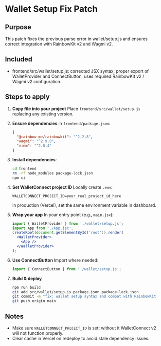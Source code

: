 # Wallet Setup Fix Patch

## Purpose
This patch fixes the previous parse error in wallet/setup.js and ensures correct integration with RainbowKit v2 and Wagmi v2.

## Included
- frontend/src/wallet/setup.js: corrected JSX syntax, proper export of WalletProvider and ConnectButton, uses required RainbowKit v2 / Wagmi v2 configuration.

## Steps to apply

1. **Copy file into your project**
   Place `frontend/src/wallet/setup.js` replacing any existing version.

2. **Ensure dependencies** in `frontend/package.json`:
   ```json
   {
     "@rainbow-me/rainbowkit": "^2.2.8",
     "wagmi": "^2.9.0",
     "viem": "^2.8.4"
   }
   ```

3. **Install dependencies**:
   ```bash
   cd frontend
   rm -rf node_modules package-lock.json
   npm ci
   ```

4. **Set WalletConnect project ID**
   Locally create `.env`:
   ```
   WALLETCONNECT_PROJECT_ID=your_real_project_id_here
   ```
   In production (Vercel), set the same environment variable in dashboard.

5. **Wrap your app**
   In your entry point (e.g., `main.jsx`):
   ```jsx
   import { WalletProvider } from './wallet/setup.js';
   import App from './App.jsx';
   createRoot(document.getElementById('root')).render(
     <WalletProvider>
       <App />
     </WalletProvider>
   );
   ```

6. **Use ConnectButton**
   Import where needed:
   ```jsx
   import { ConnectButton } from './wallet/setup.js';
   ```

7. **Build & deploy**
   ```bash
   npm run build
   git add src/wallet/setup.js package.json package-lock.json
   git commit -m "fix: wallet setup syntax and compat with RainbowKit v2"
   git push origin main
   ```

## Notes
- Make sure `WALLETCONNECT_PROJECT_ID` is set; without it WalletConnect v2 will not function properly.
- Clear cache in Vercel on redeploy to avoid stale dependency issues.
